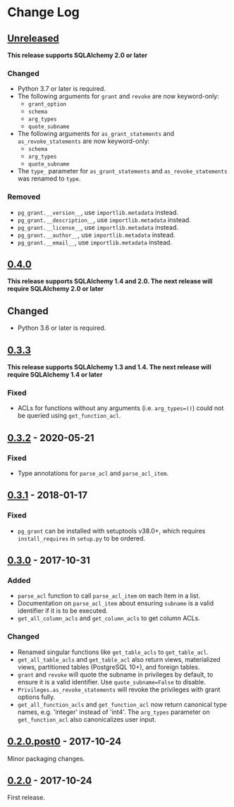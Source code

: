 # Change Log

## [Unreleased][unreleased]

**This release supports SQLAlchemy 2.0 or later**

### Changed

- Python 3.7 or later is required.
- The following arguments for `grant` and `revoke` are now keyword-only:
  - `grant_option`
  - `schema`
  - `arg_types`
  - `quote_subname`
- The following arguments for `as_grant_statements` and `as_revoke_statements`
  are now keyword-only:
  - `schema`
  - `arg_types`
  - `quote_subname`
- The `type_` parameter for `as_grant_statements` and `as_revoke_statements` was
  renamed to `type`.

### Removed

- `pg_grant.__version__`, use `importlib.metadata` instead.
- `pg_grant.__description__`, use `importlib.metadata` instead.
- `pg_grant.__license__`, use `importlib.metadata` instead.
- `pg_grant.__author__`, use `importlib.metadata` instead.
- `pg_grant.__email__`, use `importlib.metadata` instead.

## [0.4.0][]

**This release supports SQLAlchemy 1.4 and 2.0. The next release will require
SQLAlchemy 2.0 or later**

## Changed

- Python 3.6 or later is required.

## [0.3.3][]

**This release supports SQLAlchemy 1.3 and 1.4. The next release will require
SQLAlchemy 1.4 or later**

### Fixed

- ACLs for functions without any arguments (i.e. `arg_types=()`) could not be
  queried using `get_function_acl`.

## [0.3.2][] - 2020-05-21

### Fixed

- Type annotations for `parse_acl` and `parse_acl_item`.

## [0.3.1][] - 2018-01-17

### Fixed

- `pg_grant` can be installed with setuptools v38.0+, which requires
  `install_requires` in `setup.py` to be ordered.

## [0.3.0][] - 2017-10-31

### Added

- `parse_acl` function to call `parse_acl_item` on each item in a list.
- Documentation on `parse_acl_item` about ensuring `subname` is a valid
  identifier if it is to be executed.
- `get_all_column_acls` and `get_column_acls` to get column ACLs.

### Changed

- Renamed singular functions like `get_table_acls` to `get_table_acl`.
- `get_all_table_acls` and `get_table_acl` also return views, materialized
  views, partitioned tables (PostgreSQL 10+), and foreign tables.
- `grant` and `revoke` will quote the subname in privileges by default, to
  ensure it is a valid identifier. Use `quote_subname=False` to disable.
- `Privileges.as_revoke_statements` will revoke the privileges with grant
  options fully.
- `get_all_function_acls` and `get_function_acl` now return canonical type
  names, e.g. 'integer' instead of 'int4'. The `arg_types` parameter on
  `get_function_acl` also canonicalizes user input.

## [0.2.0.post0] - 2017-10-24

Minor packaging changes.

## [0.2.0] - 2017-10-24

First release.

[unreleased]: https://github.com/RazerM/pg_grant/compare/v0.4.0...HEAD
[0.4.0]: https://github.com/RazerM/pg_grant/compare/v0.3.3...v0.4.0
[0.3.3]: https://github.com/RazerM/pg_grant/compare/v0.3.2...v0.3.3
[0.3.2]: https://github.com/RazerM/pg_grant/compare/v0.3.1...v0.3.2
[0.3.1]: https://github.com/RazerM/pg_grant/compare/v0.3.0...v0.3.1
[0.3.0]: https://github.com/RazerM/pg_grant/compare/v0.2.0...v0.3.0
[0.2.0.post0]: https://github.com/RazerM/pg_grant/compare/v0.2.0...v0.2.0.post0
[0.2.0]: https://github.com/RazerM/pg_grant/compare/38e53889bf9923b63d79805dc050dcd26a40d518...v0.2.0
